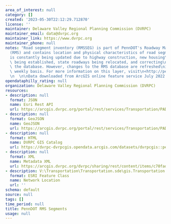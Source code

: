 ```yaml
---
area_of_interest: null
category: []
created: '2023-05-30T22:12:29.712870'
license: ''
maintainer: Delaware Valley Regional Planning Commission (DVRPC)
maintainer_email: data@dvrpc.org
maintainer_link: https://www.dvrpc.org
maintainer_phone: null
notes: "Road segment inventory (RMSSEG) is part of PennDOT's Roadway Management System\n\
  (RMS) and contains location and physical characteristics of road segment. RMS\n\
  is constantly being updated due to highway construction, new housing\ndevelopments\
  \ being established, state roadways being relocated, and correcting\nanomalies in\
  \ the database. However, changes to the RMS database are refreshed\nin GIS on a\
  \ weekly basis. For more information on this layer, visit\n<http://pennshare.maps.arcgis.com/sharing/rest/content/items/34c0211d1e26471d8da5b631ef122fff/data>\n\
  \n  \n\nData downloaded from ArcGIS online feature service July 2022  \n\n  \n\n"
opendataphilly_rating: null
organization: Delaware Valley Regional Planning Commission (DVRPC)
resources:
- description: null
  format: JSON
  name: Esri Rest API
  url: https://arcgis.dvrpc.org/portal/rest/services/Transportation/PADOT_RMS/FeatureServer/0
- description: null
  format: GeoJSON
  name: GeoJSON
  url: https://arcgis.dvrpc.org/portal/rest/services/Transportation/PADOT_RMS/FeatureServer/0/query?where=1=1&outsr=4326&outfields=*&f=geojson
- description: null
  format: HTML
  name: DVRPC GIS Catalog
  url: https://dvrpc-dvrpcgis.opendata.arcgis.com/datasets/dvrpcgis::penndot-rms-segments
- description: null
  format: XML
  name: Metadata XML
  url: https://arcgis.dvrpc.org/dvrpc/sharing/rest/content/items/c70fad5f2de544e78125101601d1374d/info/metadata/metadata.xml?format=default
- description: V:\Transportation\Transportation.sde\gis.Transportation.PADOT_RMS
  format: ESRI Feature Class
  name: Network Location
  url: ''
schema: default
source: null
tags: []
time_period: null
title: PennDOT RMS Segments
usage: null
---
```

